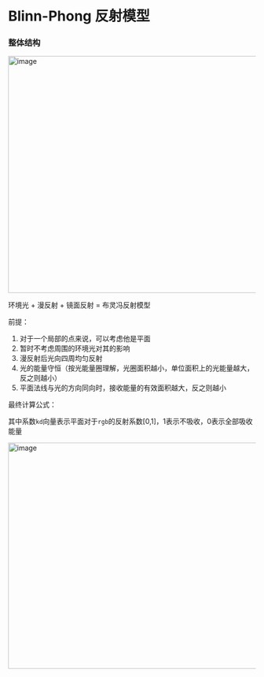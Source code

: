 # Blinn-Phong 反射模型

### 整体结构

<img width="894" height="481" alt="image" src="https://github.com/user-attachments/assets/3ea112c4-775b-4ef7-af6a-571ab59537d0" />

环境光 + 漫反射 + 镜面反射 = 布灵冯反射模型






前提：
1. 对于一个局部的点来说，可以考虑他是平面
2. 暂时不考虑周围的环境光对其的影响
3. 漫反射后光向四周均匀反射
4. 光的能量守恒（按光能量圈理解，光圈面积越小，单位面积上的光能量越大，反之则越小）
5. 平面法线与光的方向同向时，接收能量的有效面积越大，反之则越小

最终计算公式：

其中系数``kd``向量表示平面对于``rgb``的反射系数[0,1]，1表示不吸收，0表示全部吸收能量

<img width="650" height="459" alt="image" src="https://github.com/user-attachments/assets/c7d2cc29-62dd-415d-84fa-6144146e2f83" />
